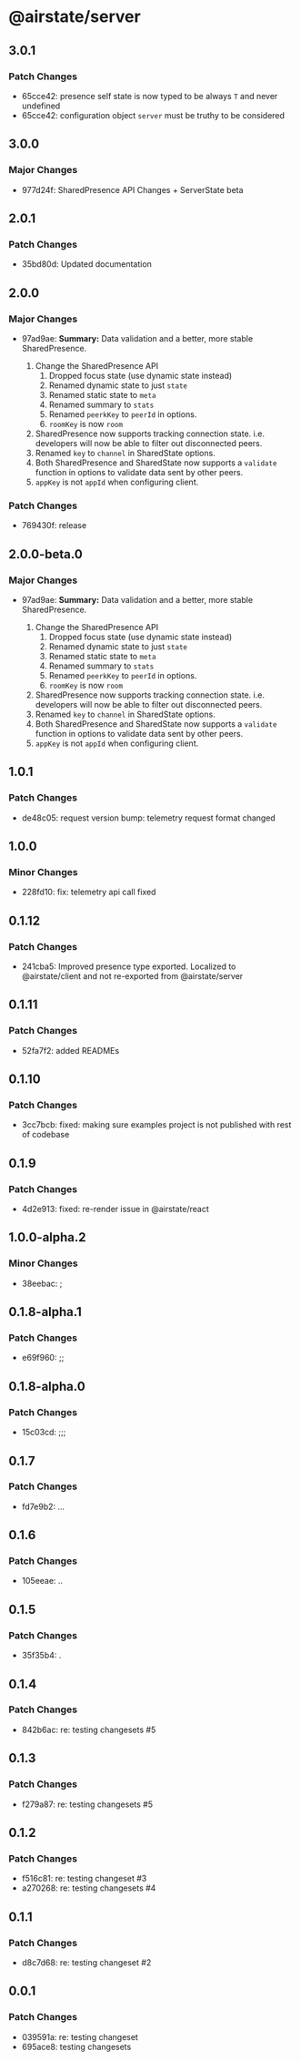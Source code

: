 # @airstate/server

## 3.0.1

### Patch Changes

- 65cce42: presence self state is now typed to be always `T` and never undefined
- 65cce42: configuration object `server` must be truthy to be considered

## 3.0.0

### Major Changes

- 977d24f: SharedPresence API Changes + ServerState beta

## 2.0.1

### Patch Changes

- 35bd80d: Updated documentation

## 2.0.0

### Major Changes

- 97ad9ae: **Summary:** Data validation and a better, more stable SharedPresence.

    1. Change the SharedPresence API
        1. Dropped focus state (use dynamic state instead)
        2. Renamed dynamic state to just `state`
        3. Renamed static state to `meta`
        4. Renamed summary to `stats`
        5. Renamed `peerkKey` to `peerId` in options.
        6. `roomKey` is now `room`
    2. SharedPresence now supports tracking connection state. i.e. developers will now be able to filter out disconnected peers.
    3. Renamed `key` to `channel` in SharedState options.
    4. Both SharedPresence and SharedState now supports a `validate` function in options to validate data sent by other peers.
    5. `appKey` is not `appId` when configuring client.

### Patch Changes

- 769430f: release

## 2.0.0-beta.0

### Major Changes

- 97ad9ae: **Summary:** Data validation and a better, more stable SharedPresence.

    1. Change the SharedPresence API
        1. Dropped focus state (use dynamic state instead)
        2. Renamed dynamic state to just `state`
        3. Renamed static state to `meta`
        4. Renamed summary to `stats`
        5. Renamed `peerkKey` to `peerId` in options.
        6. `roomKey` is now `room`
    2. SharedPresence now supports tracking connection state. i.e. developers will now be able to filter out disconnected peers.
    3. Renamed `key` to `channel` in SharedState options.
    4. Both SharedPresence and SharedState now supports a `validate` function in options to validate data sent by other peers.
    5. `appKey` is not `appId` when configuring client.

## 1.0.1

### Patch Changes

- de48c05: request version bump: telemetry request format changed

## 1.0.0

### Minor Changes

- 228fd10: fix: telemetry api call fixed

## 0.1.12

### Patch Changes

- 241cba5: Improved presence type exported. Localized to @airstate/client and not re-exported from @airstate/server

## 0.1.11

### Patch Changes

- 52fa7f2: added READMEs

## 0.1.10

### Patch Changes

- 3cc7bcb: fixed: making sure examples project is not published with rest of codebase

## 0.1.9

### Patch Changes

- 4d2e913: fixed: re-render issue in @airstate/react

## 1.0.0-alpha.2

### Minor Changes

- 38eebac: ;

## 0.1.8-alpha.1

### Patch Changes

- e69f960: ;;

## 0.1.8-alpha.0

### Patch Changes

- 15c03cd: ;;;

## 0.1.7

### Patch Changes

- fd7e9b2: ...

## 0.1.6

### Patch Changes

- 105eeae: ..

## 0.1.5

### Patch Changes

- 35f35b4: .

## 0.1.4

### Patch Changes

- 842b6ac: re: testing changesets #5

## 0.1.3

### Patch Changes

- f279a87: re: testing changesets #5

## 0.1.2

### Patch Changes

- f516c81: re: testing changeset #3
- a270268: re: testing changesets #4

## 0.1.1

### Patch Changes

- d8c7d68: re: testing changeset #2

## 0.0.1

### Patch Changes

- 039591a: re: testing changeset
- 695ace8: testing changesets
